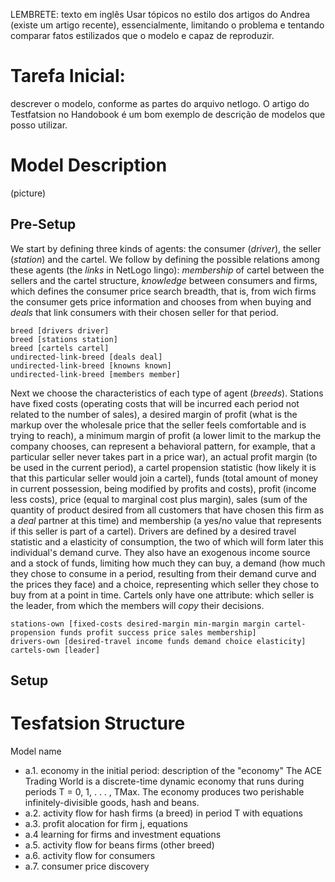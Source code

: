LEMBRETE: texto em inglês
Usar tópicos no estilo dos artigos do Andrea (existe um artigo recente), essencialmente, limitando o problema e tentando comparar fatos estilizados que o modelo e capaz de reproduzir.
# Tarefa Inicial:
descrever o modelo, conforme as partes do arquivo netlogo. O artigo do Testfatsion no Handobook é um bom exemplo de descrição de modelos que posso utilizar.

# Model Description

(picture)

## Pre-Setup

We start by defining three kinds of agents: the consumer (*driver*), the seller (*station*) and the cartel. We follow by defining the possible relations among these agents (the *links* in NetLogo lingo): *membership* of cartel between the sellers and the cartel structure, *knowledge* between consumers and firms, which defines the consumer price search breadth, that is, from wich firms the consumer gets price information and chooses from when buying and *deals* that link consumers with their chosen seller for that period.

```
breed [drivers driver]
breed [stations station]
breed [cartels cartel]
undirected-link-breed [deals deal]
undirected-link-breed [knowns known]
undirected-link-breed [members member]
```

Next we choose the characteristics of each type of agent (*breeds*). Stations have fixed costs (operating costs that will be incurred each period not related to the number of sales), a desired margin of profit (what is the markup over the wholesale price that the seller feels comfortable and is trying to reach), a minimum margin of profit (a lower limit to the markup the company chooses, can represent a behavioral pattern, for example, that a particular seller never takes part in a price war), an actual profit margin (to be used in the current period), a cartel propension statistic (how likely it is that this particular seller would join a cartel), funds (total amount of money in current possession, being modified by profits and costs), profit (income less costs), price (equal to marginal cost plus margin), sales (sum of the quantity of product desired from all customers that have chosen this firm as a *deal* partner at this time) and membership (a yes/no value that represents if this seller is part of a cartel).
Drivers are defined by a desired travel statistic and a elasticity of consumption, the two of which will form later this individual's demand curve. They also have an exogenous income source and a stock of funds, limiting how much they can buy, a demand (how much they chose to consume in a period, resulting from their demand curve and the prices they face) and a choice, representing which seller they chose to buy from at a point in time. Cartels only have one attribute: which seller is the leader, from which the members will *copy* their decisions.

```
stations-own [fixed-costs desired-margin min-margin margin cartel-propension funds profit success price sales membership]
drivers-own [desired-travel income funds demand choice elasticity]
cartels-own [leader]
```

## Setup

# Tesfatsion Structure

Model name
* a.1. economy in the initial period: description of the "economy" The ACE Trading World is a discrete-time dynamic economy that runs during periods T = 0, 1, . . . , TMax. The economy produces two perishable infinitely-divisible goods, hash and beans.
* a.2. activity flow for hash firms (a breed) in period T with equations
* a.3. profit alocation for firm j, equations
* a.4 learning for firms and investment equations
* a.5. activity flow for beans firms (other breed)
* a.6. activity flow for consumers
* a.7. consumer price discovery
